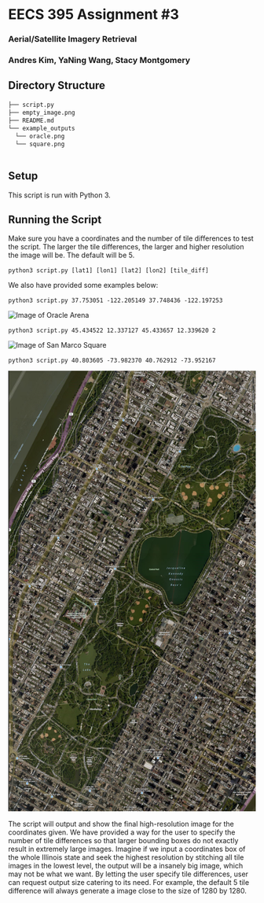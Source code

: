 # EECS 395 Assignment #3
### Aerial/Satellite Imagery Retrieval
### Andres Kim, YaNing Wang, Stacy Montgomery

## Directory Structure
```
├── script.py
├── empty_image.png
├── README.md
└── example_outputs
  └── oracle.png
  └── square.png


```

## Setup
This script is run with Python 3.

## Running the Script
Make sure you have a coordinates and the number of tile differences to test the script. The larger the tile differences, the larger and higher resolution the image will be. The default will be 5.
```
python3 script.py [lat1] [lon1] [lat2] [lon2] [tile_diff]
```
We also have provided some examples below:
```
python3 script.py 37.753051 -122.205149 37.748436 -122.197253
```
![Image of Oracle Arena](./example_outputs/oracle.png)
```
python3 script.py 45.434522 12.337127 45.433657 12.339620 2
```
![Image of San Marco Square](./example_outputs/square.png)
```
python3 script.py 40.803605 -73.982370 40.762912 -73.952167
```
![Image of Central Park](./example_outputs/park.png)

The script will output and show the final high-resolution image for the coordinates given. We have provided a way for the user to specify the number of tile differences so that larger bounding boxes do not exactly result in extremely large images. Imagine if we input a coordinates box of the whole Illinois state and seek the highest resolution by stitching all tile images in the lowest level, the output will be a insanely big image, which may not be what we want. By letting the user specify tile differences, user can request output size catering to its need. For example, the default 5 tile difference will always generate a image close to the size of 1280 by 1280.

